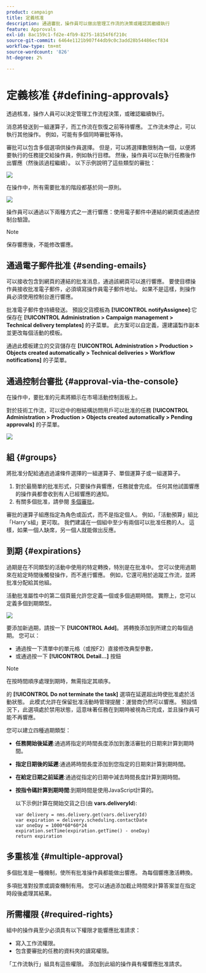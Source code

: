 ```yaml
---
product: campaign
title: 定義核准
description: 通過審批，操作員可以做出管理工作流的決策或確認其繼續執行
feature: Approvals
exl-id: 8ac159c1-fd2e-4fb9-8275-18154f6f210c
source-git-commit: 6464e1121b907f44db9c0c3add28b54486ecf834
workflow-type: tm+mt
source-wordcount: '826'
ht-degree: 2%

---
```


# 定義核准 {#defining-approvals}



透過核准，操作人員可以決定管理工作流程決策，或確認繼續執行。

消息將發送到一組運算子，而工作流在恢復之前等待響應。 工作流未停止，可以執行其他操作。 例如，可能有多個同時審批等待。

審批可以包含多個選項供操作員選擇。 但是，可以將選擇數限制為一個，以便將要執行的任務提交給操作員，例如執行目標。 然後，操作員可以在執行任務後作出響應（然後該過程繼續）。 以下示例說明了這些類型的審批：

![](assets/validation-1.png)

在操作中，所有需要批准的階段都基於同一原則。

![](assets/validation-1-in-op.png)

操作員可以通過以下兩種方式之一進行響應：使用電子郵件中連結的網頁或通過控制台驗證。

>[!NOTE]
>
>保存響應後，不能修改響應。

## 通過電子郵件批准 {#sending-emails}

可以接收包含到網頁的連結的批准消息，通過該網頁可以進行響應。 要使目標操作員接收批准電子郵件，必須填寫操作員電子郵件地址。 如果不是這樣，則操作員必須使用控制台進行響應。

批准電子郵件會持續發送。 預設交貨模板為 **[!UICONTROL notifyAssignee]**:它保存在 **[!UICONTROL Administration > Campaign management > Technical delivery templates]** 的子菜單。 此方案可以自定義，還建議製作副本並更改每個活動的模板。

通過此模板建立的交貨儲存在 **[!UICONTROL Administration > Production > Objects created automatically > Technical deliveries > Workflow notifications]** 的子菜單。

## 通過控制台審批 {#approval-via-the-console}

在操作中，要批准的元素將顯示在市場活動控制面板上。

對於技術工作流，可以從中的樹結構訪問用戶可以批准的任務 **[!UICONTROL Administration > Production > Objects created automatically > Pending approvals]** 的子菜單。

![](assets/validation-node.png)

## 組 {#groups}

將批准分配給通過過濾條件選擇的一組運算子、單個運算子或一組運算子。

1. 對於最簡單的批准形式，只要操作員響應，任務就會完成。 任何其他試圖響應的操作員都會收到有人已經響應的通知。
1. 有關多個批准，請參閱 [多個審批](#multiple-approval)。

審批的運算子組應指定為角色或函式，而不是指定個人。 例如，「活動預算」組比「Harry&#39;s組」更可取。 我們建議在一個組中至少有兩個可以批准任務的人。 這樣，如果一個人缺席，另一個人就能做出反應。

## 到期 {#expirations}

過期是在不同類型的活動中使用的特定轉換，特別是在批准中。 您可以使用過期來在給定時間後觸發操作，而不進行響應。 例如，它還可用於追蹤工作流，並將批准分配給其他組。

活動批准屬性中的第二個頁籤允許您定義一個或多個過期時間。 實際上，您可以定義多個到期類型。

![](assets/expiration.png)

要添加新過期，請按一下 **[!UICONTROL Add]**。 將轉換添加到所建立的每個過期。 您可以：

* 通過按一下清單中的單元格（或按F2）直接修改典型參數，
* 或通過按一下 **[!UICONTROL Detail...]** 按鈕

>[!NOTE]
>
>在按時間順序處理到期時，無需指定其順序。

的 **[!UICONTROL Do not terminate the task]** 選項在延遲超出時使批准處於活動狀態。 此模式允許在保留批准活動時管理提醒：運營商仍然可以響應。 預設情況下，此選項處於禁用狀態，這意味著任務在到期時被視為已完成，並且操作員可能不再響應。

您可以建立四種過期類型：

* **任務開始後延遲**:通過將指定的時間長度添加到激活審批的日期來計算到期時間。
* **指定日期後的延遲**:通過將時間長度添加到您指定的日期來計算到期時間。
* **在給定日期之前延遲**:通過從指定的日期中減去時間長度計算到期時間。
* **按指令碼計算到期時間**:到期時間是使用JavaScript計算的。

   以下示例計算在開始交貨之日(由 **vars.deliveryId**):

   ```
   var delivery = nms.delivery.get(vars.deliveryId)
   var expiration = delivery.scheduling.contactDate
   var oneDay = 1000*60*60*24
   expiration.setTime(expiration.getTime() - oneDay)
   return expiration
   ```

## 多重核准 {#multiple-approval}

多個批准是一種機制，使所有批准操作員都能做出響應。 為每個響應激活轉換。

多項批准對投票或調查機制有用。 您可以通過添加截止時間來計算答案並在指定時段後處理其結果。

## 所需權限 {#required-rights}

組中的操作員至少必須具有以下權限才能響應批准請求：

* 寫入工作流權限。
* 包含要審批的任務的資料夾的讀寫權限。

「工作流執行」組具有這些權限。 添加到此組的操作員有權響應批准請求。
